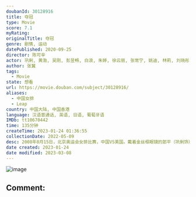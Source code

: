 ```yaml
---
doubanId: 30128916
title: 夺冠
type: Movie
score: 7.1
myRating: 
originalTitle: 夺冠
genre: 剧情, 运动
datePublished: 2020-09-25
director: 陈可辛
actor: 巩俐, 黄渤, 吴刚, 彭昱畅, 白浪, 朱婷, 徐云丽, 张常宁, 姚迪, 林莉, 刘晓彤, 颜妮, 惠若琪, 丁霞, 袁心玥, 龚翔宇, 李现, 刘敏涛, 陈展, 罗慧, 毛雯, 李紫微, 李冬徐, 马雪纯, 刘畅, 刘贞宏, 凌敏, 李阳一, 刘晨曦, 邢佳栋, 曾春蕾, 刘晏含, 王梦洁, 郑益昕, 杨涵玉, 王媛媛, 王路加, 李珊, 安家杰, 玛丽安妮·斯泰因布莱彻, 杰奎琳·卡瓦霍, 帕乌拉·配奇诺, 雅南, 许文姗, 宋世雄, 高野浩幸, 霍尔·约翰逊, 孟子旋, 李雅楠, 小平花织, 中道瞳, 姜倩雯, 刘抒妍, 迈克·杰克逊, 张寒艳, 赵晨璐, 刘桃, 李孟婕, 田欣, 谢星, 王永强, 杜功海
author: 张冀
tags:
  - Movie
state: 想看
url: https://movie.douban.com/subject/30128916/
aliases:
  - 中国女排
  - Leap
country: 中国大陆, 中国香港
language: 汉语普通话, 英语, 日语, 葡萄牙语
IMDb: tt10670442
time: 135分钟
createTime: 2023-01-24 01:36:55
collectionDate: 2022-05-09
desc: 2008年8月15日，北京奥运会女排比赛，中国VS美国。戴着金丝框眼镜的郎平（巩俐饰）坐在美国队教练席上，大气沉稳，目光如电；中国队教练（黄渤饰）站在场边，全神贯注，面带笑容。中国队教练望向郎平，...
date created: 2023-01-24
date modified: 2023-03-08
---
```


![image](p2620083313.jpg)

Comment:
---
